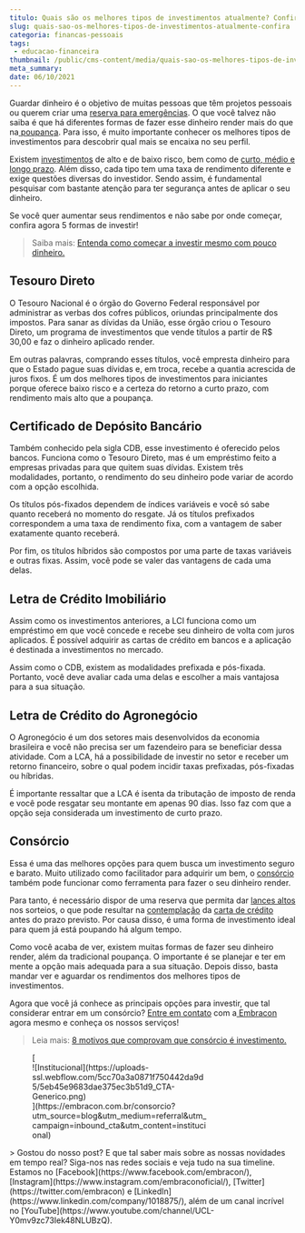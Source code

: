 ```yaml
---
titulo: Quais são os melhores tipos de investimentos atualmente? Confira!
slug: quais-sao-os-melhores-tipos-de-investimentos-atualmente-confira
categoria: financas-pessoais
tags:
 - educacao-financeira
thumbnail: /public/cms-content/media/quais-sao-os-melhores-tipos-de-investimentos-atualmente-confira.jpeg
meta_summary: 
date: 06/10/2021
---
```

Guardar dinheiro é o objetivo de muitas pessoas que têm projetos pessoais ou querem criar uma [reserva para emergências](https://www.embracon.com.br/blog/planeje-sua-vida-financeira-e-fique-sempre-no-azul). O que você talvez não saiba é que há diferentes formas de fazer esse dinheiro render mais do que na[ poupança](https://www.embracon.com.br/blog/consorcio-ou-poupanca-quais-sao-as-diferencas-e-como-escolher). Para isso, é muito importante conhecer os melhores tipos de investimentos para descobrir qual mais se encaixa no seu perfil.

Existem [investimentos](https://www.embracon.com.br/blog/qual-o-melhor-investimento-para-r-50-r-500-ou-r-5000) de alto e de baixo risco, bem como de [curto, médio e longo prazo](https://www.embracon.com.br/blog/como-investir-em-curto-medio-e-longo-prazo). Além disso, cada tipo tem uma taxa de rendimento diferente e exige questões diversas do investidor. Sendo assim, é fundamental pesquisar com bastante atenção para ter segurança antes de aplicar o seu dinheiro.

Se você quer aumentar seus rendimentos e não sabe por onde começar, confira agora 5 formas de investir!

> Saiba mais: [Entenda como começar a investir mesmo com pouco dinheiro.](https://www.embracon.com.br/blog/entenda-como-comecar-a-investir-mesmo-com-pouco-dinheiro)

Tesouro Direto
--------------

O Tesouro Nacional é o órgão do Governo Federal responsável por administrar as verbas dos cofres públicos, oriundas principalmente dos impostos. Para sanar as dívidas da União, esse órgão criou o Tesouro Direto, um programa de investimentos que vende títulos a partir de R$ 30,00 e faz o dinheiro aplicado render.

Em outras palavras, comprando esses títulos, você empresta dinheiro para que o Estado pague suas dívidas e, em troca, recebe a quantia acrescida de juros fixos. É um dos melhores tipos de investimentos para iniciantes porque oferece baixo risco e a certeza do retorno a curto prazo, com rendimento mais alto que a poupança.

Certificado de Depósito Bancário
--------------------------------

Também conhecido pela sigla CDB, esse investimento é oferecido pelos bancos. Funciona como o Tesouro Direto, mas é um empréstimo feito a empresas privadas para que quitem suas dívidas. Existem três modalidades, portanto, o rendimento do seu dinheiro pode variar de acordo com a opção escolhida.

Os títulos pós-fixados dependem de índices variáveis e você só sabe quanto receberá no momento do resgate. Já os títulos prefixados correspondem a uma taxa de rendimento fixa, com a vantagem de saber exatamente quanto receberá.

Por fim, os títulos híbridos são compostos por uma parte de taxas variáveis e outras fixas. Assim, você pode se valer das vantagens de cada uma delas.

Letra de Crédito Imobiliário
----------------------------

Assim como os investimentos anteriores, a LCI funciona como um empréstimo em que você concede e recebe seu dinheiro de volta com juros aplicados. É possível adquirir as cartas de crédito em bancos e a aplicação é destinada a investimentos no mercado.

Assim como o CDB, existem as modalidades prefixada e pós-fixada. Portanto, você deve avaliar cada uma delas e escolher a mais vantajosa para a sua situação.

Letra de Crédito do Agronegócio
-------------------------------

O Agronegócio é um dos setores mais desenvolvidos da economia brasileira e você não precisa ser um fazendeiro para se beneficiar dessa atividade. Com a LCA, há a possibilidade de investir no setor e receber um retorno financeiro, sobre o qual podem incidir taxas prefixadas, pós-fixadas ou híbridas.

É importante ressaltar que a LCA é isenta da tributação de imposto de renda e você pode resgatar seu montante em apenas 90 dias. Isso faz com que a opção seja considerada um investimento de curto prazo.

Consórcio
---------

Essa é uma das melhores opções para quem busca um investimento seguro e barato. Muito utilizado como facilitador para adquirir um bem, o [consórcio](https://www.embracon.com.br/) também pode funcionar como ferramenta para fazer o seu dinheiro render.

Para tanto, é necessário dispor de uma reserva que permita dar [lances altos](https://www.embracon.com.br/conhecaoconsorcio/como-ofertar-um-lance) nos sorteios, o que pode resultar na [contemplação](https://www.embracon.com.br/conhecaoconsorcio/o-que-e-contemplacao) da [carta de crédito ](https://www.embracon.com.br/conhecaoconsorcio/o-que-e-carta-de-credito)antes do prazo previsto. Por causa disso, é uma forma de investimento ideal para quem já está poupando há algum tempo.

Como você acaba de ver, existem muitas formas de fazer seu dinheiro render, além da tradicional poupança. O importante é se planejar e ter em mente a opção mais adequada para a sua situação. Depois disso, basta mandar ver e aguardar os rendimentos dos melhores tipos de investimentos.

Agora que você já conhece as principais opções para investir, que tal considerar entrar em um consórcio? [Entre em contato](https://www.embracon.com.br/blog/canais-de-atendimento-embracon) com a[ Embracon](https://www.embracon.com.br/a-embracon) agora mesmo e conheça os nossos serviços!

> Leia mais: [8 motivos que comprovam que consórcio é investimento.](https://www.embracon.com.br/blog/8-motivos-que-comprovam-que-consorcio-e-investimento)

<figure class="w-richtext-figure-type-image w-richtext-align-center" style="max-width:310px">[<div>![Institucional](https://uploads-ssl.webflow.com/5cc70a3a0871f750442da9d5/5eb45e9683dae375ec3b51d9_CTA-Generico.png)</div>](https://embracon.com.br/consorcio?utm_source=blog&utm_medium=referral&utm_campaign=inbound_cta&utm_content=institucional)</figure>> Gostou do nosso post? E que tal saber mais sobre as nossas novidades em tempo real? Siga-nos nas redes sociais e veja tudo na sua timeline. Estamos no [Facebook](https://www.facebook.com/embracon/), [Instagram](https://www.instagram.com/embraconoficial/), [Twitter](https://twitter.com/embracon) e [LinkedIn](https://www.linkedin.com/company/1018875/), além de um canal incrível no [YouTube](https://www.youtube.com/channel/UCL-Y0mv9zc73Iek48NLUBzQ).
